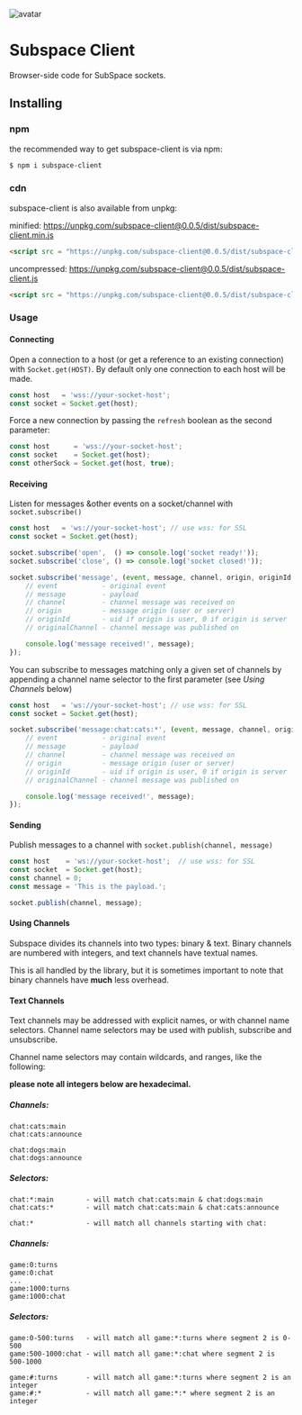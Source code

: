 ![avatar](https://avatars3.githubusercontent.com/u/640101?s=80&v=4)

# Subspace Client

Browser-side code for SubSpace sockets.

## Installing

### npm

the recommended way to get subspace-client is via npm:

```bash
$ npm i subspace-client
```
### cdn

subspace-client is also available from unpkg:

minified: https://unpkg.com/subspace-client@0.0.5/dist/subspace-client.min.js

```html
<script src = "https://unpkg.com/subspace-client@0.0.5/dist/subspace-client.min.js"></script>
```

uncompressed: https://unpkg.com/subspace-client@0.0.5/dist/subspace-client.js

```html
<script src = "https://unpkg.com/subspace-client@0.0.5/dist/subspace-client.js"></script>
```

### Usage

#### Connecting

Open a connection to a host (or get a reference to an existing connection) with `Socket.get(HOST)`. By default only one connection to each host will be made.

```javascript
const host   = 'wss://your-socket-host';
const socket = Socket.get(host);
```

Force a new connection by passing the `refresh` boolean as the second parameter:

```javascript
const host      = 'wss://your-socket-host';
const socket    = Socket.get(host);
const otherSock = Socket.get(host, true);
```

#### Receiving

Listen for messages &other events on a socket/channel with `socket.subscribe()`

```javascript
const host   = 'ws://your-socket-host'; // use wss: for SSL
const socket = Socket.get(host);

socket.subscribe('open',  () => console.log('socket ready!'));
socket.subscribe('close', () => console.log('socket closed!'));

socket.subscribe('message', (event, message, channel, origin, originId, originalChannel) => {
	// event           - original event
	// message         - payload
	// channel         - channel message was received on
	// origin          - message origin (user or server)
	// originId        - uid if origin is user, 0 if origin is server
	// originalChannel - channel message was published on

	console.log('message received!', message);
});
```

You can subscribe to messages matching only a given set of channels by appending a channel name selector to the first parameter (see *Using Channels* below)

```javascript
const host   = 'ws://your-socket-host'; // use wss: for SSL
const socket = Socket.get(host);

socket.subscribe('message:chat:cats:*', (event, message, channel, origin, originId, originalChannel) => {
	// event           - original event
	// message         - payload
	// channel         - channel message was received on
	// origin          - message origin (user or server)
	// originId        - uid if origin is user, 0 if origin is server
	// originalChannel - channel message was published on

	console.log('message received!', message);
});
```

#### Sending

Publish messages to a channel with `socket.publish(channel, message)`

```javascript
const host    = 'ws://your-socket-host';  // use wss: for SSL
const socket  = Socket.get(host);
const channel = 0;
const message = 'This is the payload.';

socket.publish(channel, message);
```

#### Using Channels

Subspace divides its channels into two types: binary & text. Binary channels are numbered with integers, and text channels have textual names.

This is all handled by the library, but it is sometimes important to note that binary channels have **much** less overhead.

#### Text Channels

Text channels may be addressed with explicit names, or with channel name selectors. Channel name selectors may be used with publish, subscribe and unsubscribe.

Channel name selectors may contain wildcards, and ranges, like the following:

**please note all integers below are hexadecimal.**

##### Channels:

```
chat:cats:main
chat:cats:announce

chat:dogs:main
chat:dogs:announce
```

##### Selectors:

```
chat:*:main        - will match chat:cats:main & chat:dogs:main
chat:cats:*        - will match chat:cats:main & chat:cats:announce

chat:*             - will match all channels starting with chat:
```

##### Channels:

```
game:0:turns
game:0:chat
...
game:1000:turns
game:1000:chat
```

##### Selectors:

```
game:0-500:turns   - will match all game:*:turns where segment 2 is 0-500
game:500-1000:chat - will match all game:*:chat where segment 2 is 500-1000

game:#:turns       - will match all game:*:turns where segment 2 is an integer
game:#:*           - will match all game:*:* where segment 2 is an integer

```
